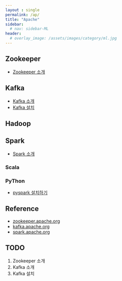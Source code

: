 ```yaml
---
layout : single
permalink: /ap/
title: "Apache"
sidebar:
  # nav: sidebar-ML
header:
  # overlay_image: /assets/images/category/ml.jpg
---
```


## Zookeeper

* [Zookeeper 소개](/zookeeper-introduction)

## Kafka

* [Kafka 소개](/kafka-introduction)
* [Kafka 설치](/kafka-install)

## Hadoop

## Spark

* [Spark 소개](/spark-introduction)

### Scala

### PyThon

* [pyspark 설치하기](/pyspark-install)

## Reference

* [zookeeper.apache.org](https://zookeeper.apache.org/)
* [kafka.apache.org](https://kafka.apache.org/)
* [spark.apache.org](https://spark.apache.org/)

## TODO

1. Zookeeper 소개
2. Kafka 소개
3. Kafka 설치
